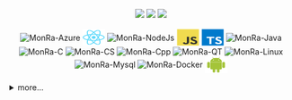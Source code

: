 <!--Hello
<h2><img src="https://emojis.slackmojis.com/emojis/images/1531849430/4246/blob-sunglasses.gif?1531849430" width="30"/> Hi 👋 , I'm MonRá! <img src="https://media.giphy.com/media/12oufCB0MyZ1Go/giphy.gif" width="50"></h2>
-->

<div>
  </p>
  <div align="center">
   <a href="https://www.facebook.com/ramon.chaib" target="_blank"><img src="https://img.shields.io/badge/-Facebook-%230077B5?style=for-the-badge&logo=facebook&logoColor=white" target="_blank"></a> 
  <a href="https://www.instagram.com/monrapps/" target="_blank"><img src="https://img.shields.io/badge/-Instagram-%23E4405F?style=for-the-badge&logo=instagram&logoColor=white" target="_blank"></a>
  <a href="https://www.linkedin.com/in/ramon-chaib-27007635/" target="_blank"><img src="https://img.shields.io/badge/-LinkedIn-%230077B5?style=for-the-badge&logo=linkedin&logoColor=white" target="_blank"></a>   
</div>
  
 <div style="display: inline_block" align="center"><br>
  <img align="center" alt="MonRa-Azure" height="30" width="40" src="https://cdn.jsdelivr.net/gh/devicons/devicon/icons/azure/azure-original.svg">
  <img align="center" alt="MonRa-React" height="30" width="40" src="https://raw.githubusercontent.com/devicons/devicon/master/icons/react/react-original.svg">
  <img align="center" alt="MonRa-NodeJs" height="30" width="40" src="https://cdn.jsdelivr.net/gh/devicons/devicon/icons/nodejs/nodejs-original.svg">
  <img align="center" alt="MonRa-Js" height="30" width="40" src="https://raw.githubusercontent.com/devicons/devicon/master/icons/javascript/javascript-original.svg">     <img align="center" alt="MonRa-Ts" height="30" width="40" src="https://raw.githubusercontent.com/devicons/devicon/master/icons/typescript/typescript-original.svg">
  <img align="center" alt="MonRa-Java" height="30" width="40" src="https://cdn.jsdelivr.net/gh/devicons/devicon/icons/java/java-original.svg">
  <img align="center" alt="MonRa-C" height="30" width="40" src="https://cdn.jsdelivr.net/gh/devicons/devicon/icons/c/c-original.svg">
  <img align="center" alt="MonRa-CS" height="30" width="40" src="https://cdn.jsdelivr.net/gh/devicons/devicon/icons/csharp/csharp-original.svg">
  <img align="center" alt="MonRa-Cpp" height="30" width="40" src="https://cdn.jsdelivr.net/gh/devicons/devicon/icons/cplusplus/cplusplus-original.svg">
  <img align="center" alt="MonRa-QT" height="30" width="40" src="https://cdn.jsdelivr.net/gh/devicons/devicon/icons/qt/qt-original.svg">
  <img align="center" alt="MonRa-Linux" height="30" width="40" src="https://cdn.jsdelivr.net/gh/devicons/devicon/icons/linux/linux-original.svg">
  <img align="center" alt="MonRa-Mysql" height="30" width="40" src="https://cdn.jsdelivr.net/gh/devicons/devicon/icons/mysql/mysql-original.svg">
  <img align="center" alt="MonRa-Docker" height="30" width="40" src="https://cdn.jsdelivr.net/gh/devicons/devicon/icons/docker/docker-original.svg">  
  <img align="center" alt="MonRa-Android" height="30" width="40" src="https://github.com/devicons/devicon/blob/master/icons/android/android-original.svg">
  
</div>
</a>

</br>
<!--
[![github activity graph](https://activity-graph.herokuapp.com/graph?username=monrapps&theme=chartreuse-dark)](https://github.com/monrapps/)
-->
<div>
<details>
      <summary>more...</summary>
      
<!--
### <img src="https://media.giphy.com/media/VgCDAzcKvsR6OM0uWg/giphy.gif" width="50"> A little more about me...  

```javascript
const monra = {
    pronouns: "He" | "Him",
    code: ["any"],
    askMeAbout: ["any"],
    technologies: {
        backEnd: {
            js: ["any"],
        },
        mobileApp: {
            native: ["Android Development"]
        },
        devOps: ["AWS", "Docker🐳", "Route53", "Nginx"],
        databases: ["mongo", "MySql", "sqlite"],
        misc: ["Firebase", "Socket.IO", "selenium", "open-cv", "php", "SuiteApp"]
    },
    architecture: ["Serverless Architecture", "Progressive web applications", "Single page applications"],
    currentFocus: "Building Robots to ease opertations",
    funFact: "There are two ways to write error-free programs; only the third one works"
};
```
-->

---
<!--START_SECTION:waka-->
![Code Time](http://img.shields.io/badge/Code%20Time-1%2C027%20hrs%2034%20mins-blue)

![Profile Views](http://img.shields.io/badge/Profile%20Views-0-blue)

![Lines of code](https://img.shields.io/badge/From%20Hello%20World%20I%27ve%20Written-3.1%20million%20lines%20of%20code-blue)

**🐱 My GitHub Data** 

> 📦 48.3 kB Used in GitHub's Storage 
 > 
> 🏆 52 Contributions in the Year 2025
 > 
> 🚫 Not Opted to Hire
 > 
> 📜 24 Public Repositories 
 > 
> 🔑 20 Private Repositories 
 > 
**I'm an Early 🐤** 

```text
🌞 Morning                8322 commits        █████████░░░░░░░░░░░░░░░░   34.94 % 
🌆 Daytime                10897 commits       ███████████░░░░░░░░░░░░░░   45.75 % 
🌃 Evening                3723 commits        ████░░░░░░░░░░░░░░░░░░░░░   15.63 % 
🌙 Night                  876 commits         █░░░░░░░░░░░░░░░░░░░░░░░░   03.68 % 
```
📅 **I'm Most Productive on Thursday** 

```text
Monday                   4407 commits        █████░░░░░░░░░░░░░░░░░░░░   18.50 % 
Tuesday                  4401 commits        █████░░░░░░░░░░░░░░░░░░░░   18.48 % 
Wednesday                4512 commits        █████░░░░░░░░░░░░░░░░░░░░   18.94 % 
Thursday                 5057 commits        █████░░░░░░░░░░░░░░░░░░░░   21.23 % 
Friday                   3194 commits        ███░░░░░░░░░░░░░░░░░░░░░░   13.41 % 
Saturday                 1292 commits        █░░░░░░░░░░░░░░░░░░░░░░░░   05.42 % 
Sunday                   955 commits         █░░░░░░░░░░░░░░░░░░░░░░░░   04.01 % 
```


📊 **This Week I Spent My Time On** 

```text
🕑︎ Time Zone: America/Sao_Paulo

💬 Programming Languages: 
C++                      1 hr 28 mins        ███████████████░░░░░░░░░░   60.09 % 
Markdown                 23 mins             ████░░░░░░░░░░░░░░░░░░░░░   15.67 % 
Kconfig                  14 mins             ███░░░░░░░░░░░░░░░░░░░░░░   10.01 % 
C                        6 mins              █░░░░░░░░░░░░░░░░░░░░░░░░   04.52 % 
INI                      6 mins              █░░░░░░░░░░░░░░░░░░░░░░░░   04.38 % 

🔥 Editors: 
VS Code                  2 hrs 26 mins       █████████████████████████   100.00 % 

🐱‍💻 Projects: 
fw_tal_platformio        1 hr 27 mins        ███████████████░░░░░░░░░░   59.38 % 
Markdown                 25 mins             ████░░░░░░░░░░░░░░░░░░░░░   17.18 % 
wlm-esp32                14 mins             ███░░░░░░░░░░░░░░░░░░░░░░   10.10 % 
DEV_BC92                 9 mins              ██░░░░░░░░░░░░░░░░░░░░░░░   06.54 % 
smart-meter-firmware     4 mins              █░░░░░░░░░░░░░░░░░░░░░░░░   03.08 % 

💻 Operating System: 
Windows                  2 hrs 26 mins       █████████████████████████   99.82 % 
WSL                      0 secs              ░░░░░░░░░░░░░░░░░░░░░░░░░   00.18 % 
```

**I Mostly Code in C** 

```text
C                        14 repos            █████░░░░░░░░░░░░░░░░░░░░   20.29 % 
JavaScript               7 repos             ███░░░░░░░░░░░░░░░░░░░░░░   10.14 % 
TypeScript               6 repos             ██░░░░░░░░░░░░░░░░░░░░░░░   08.70 % 
Python                   5 repos             ██░░░░░░░░░░░░░░░░░░░░░░░   07.25 % 
HTML                     5 repos             ██░░░░░░░░░░░░░░░░░░░░░░░   07.25 % 
```



**Timeline**

![Lines of Code chart](https://raw.githubusercontent.com/monrapps/monrapps/master/assets/bar_graph.png)


 Last Updated on 08/01/2025 22:09:47 UTC
<!--END_SECTION:waka-->
